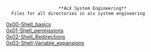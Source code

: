                         **ALX System Engineering**
      Files for all directories in alx system engineering
[0x00-Shell_basics](https://github.com/brianblue05/alx-system_engineering-devops/tree/master/0x00-shell_basics)<br/>
[0x01-Shell_permissions](https://github.com/brianblue05/alx-system_engineering-devops/tree/master/0x01-shell_permissions)<br/>
[0x02-Shell_Redirections](https://github.com/brianblue05/alx-system_engineering-devops/tree/master/0x02-shell_redirections)<br/>
[0x03-Shell-Variable_expansions](https://github.com/brianblue05/alx-system_engineering-devops/tree/master/0x03-shell_variables_expansions)




